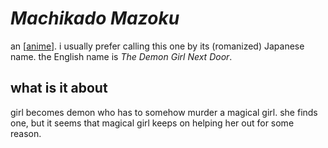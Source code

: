 # *Machikado Mazoku*

an [[anime]]. i usually prefer calling this one by its (romanized) Japanese name. the English name is *The Demon Girl Next Door*.

## what is it about

girl becomes demon who has to somehow murder a magical girl. she finds one, but it seems that magical girl keeps on helping her out for some reason.

[//begin]: # "Autogenerated link references for markdown compatibility"
[anime]: anime.md "anime"
[//end]: # "Autogenerated link references"